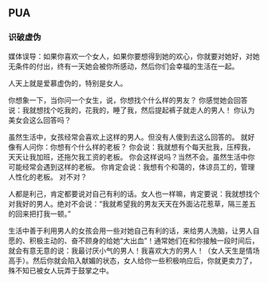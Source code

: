 PUA
------

### 识破虚伪

媒体误导：如果你喜欢一个女人，如果你要想得到她的欢心，你就要对她好，对她无条件的付出，终有一天她会被你所感动，然后你们会幸福的生活在一起。

人天上就是爱慕虚伪的，特别是女人。

你想象一下，当你问一个女生，说，你想找个什么样的男友？
你感觉她会回答说：我就想找个吃我的，花我的，睡了我，然后提起裤子就走人的男人！
你认为美女会这么回答吗？

虽然生活中，女孩经常会喜欢上这样的男人。但没有人傻到去这么回答的。
就好像有人问你：你想有个什么样的老板？
你会说：我就想有个每天批我，压榨我，天天让我加班，还拖欠我工资的老板。
你会这样说吗？当然不会。虽然生活中你可能经常会遇到这样的老板。
你肯定会说：我想有个和蔼的，体谅员工的，管理人性化的老板。
对不对？

人都是利己，肯定都要说对自己有利的话。女人也一样嘛，肯定要说：我就想找个对我好的男人。绝对不会说：“我就希望我的男友天天在外面沾花惹草，隔三差五的回来把打我一顿。”

生活中善于利用男人的女孩会用一些对她自己有利的话，来给男人洗脑，让男人自愿的、积极主动的、奋不顾身的给她“大出血”！通常她们在和你接触一段时间后，就会有意无意的说：我最讨厌小气的男人！我喜欢大方的男人！（女人天生是情场高手）。然后你就会陷入献媚的状态，女人给你一些积极响应后，你就更卖力了，殊不知已被女人玩弄于鼓掌之中。



